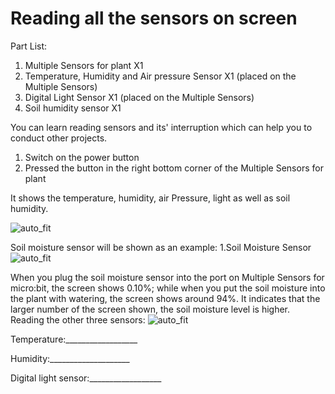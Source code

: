 # Reading all the sensors on screen

Part List:

1. Multiple Sensors for plant X1
2. Temperature, Humidity and Air pressure Sensor X1 (placed on the Multiple Sensors)
3. Digital Light Sensor X1 (placed on the Multiple Sensors)
4. Soil humidity sensor X1

You can learn reading sensors and its' interruption which can help you to conduct other projects.

1. Switch on the power button
2. Pressed the button in the right bottom corner of the Multiple Sensors for plant

It shows the temperature, humidity, air Pressure, light as well as soil humidity.

![auto_fit](images/06readingsensors.png)

Soil moisture sensor will be shown as an example:
1.Soil Moisture Sensor
![auto_fit](images/06soilmoisturesensors.png)

When you plug the soil moisture sensor into the port on Multiple Sensors for micro:bit, the screen shows 0.10%; while when you put the soil moisture into the plant with watering, the screen shows around 94%. It indicates that the larger number of the screen shown, the soil moisture level is higher.
Reading the other three sensors:
![auto_fit](images/06other3sensors.png)

Temperature:__________________

Humidity:____________________

Digital light sensor:__________________
